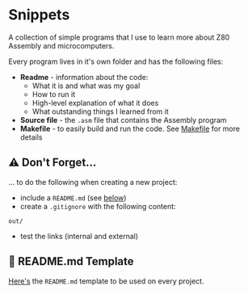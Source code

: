 # Snippets

A collection of simple programs that I use to learn more about Z80 Assembly and microcomputers.

Every program lives in it's own folder and has the following files:

* **Readme** - information about the code:
  * What it is and what was my goal
  * How to run it
  * High-level explanation of what it does
  * What outstanding things I learned from it
* **Source file** - the `.asm` file that contains the Assembly program
* **Makefile** - to easily build and run the code. See [Makefile](../tools/make/README.md) for more details

<a name="DontForget"></a>
## ⚠️ Don't Forget...

... to do the following when creating a new project:

* include a `README.md` (see [below](#READMETemplate))
* create a `.gitignore` with the following content:

```
out/ 
```

* test the links (internal and external)

<a name="READMETemplate"></a>
## 🧬 README.md Template

[Here's](./README_Template.md) the `README.md` template to be used on every project.


